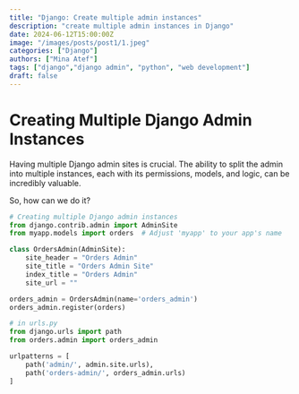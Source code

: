 ```yaml
---
title: "Django: Create multiple admin instances"
description: "create multiple admin instances in Django"
date: 2024-06-12T15:00:00Z
image: "/images/posts/post1/1.jpeg"
categories: ["Django"]
authors: ["Mina Atef"]
tags: ["django","django admin", "python", "web development"]
draft: false
---
```


# Creating Multiple Django Admin Instances

Having multiple Django admin sites is crucial. The ability to split the admin into multiple instances, each with its permissions, models, and logic, can be incredibly valuable.

So, how can we do it?

```python
# Creating multiple Django admin instances
from django.contrib.admin import AdminSite
from myapp.models import orders  # Adjust 'myapp' to your app's name

class OrdersAdmin(AdminSite):
    site_header = "Orders Admin"
    site_title = "Orders Admin Site"
    index_title = "Orders Admin"  
    site_url = ""

orders_admin = OrdersAdmin(name='orders_admin')
orders_admin.register(orders)
```

```python
# in urls.py
from django.urls import path
from orders.admin import orders_admin

urlpatterns = [
    path('admin/', admin.site.urls),
    path('orders-admin/', orders_admin.urls)
]
```